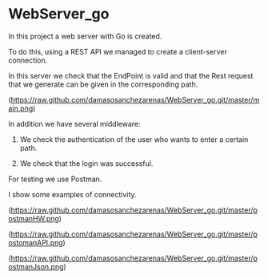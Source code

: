 # WebServer_go

In this project a web server with Go is created.

To do this, using a REST API we managed to create a client-server connection.

In this server we check that the EndPoint is valid and that the Rest request that we generate 
can be given in the corresponding path.

(https://raw.github.com/damasosanchezarenas/WebServer_go.git/master/main.png)

In addition we have several middleware:

1. We check the authentication of the user who wants to enter a certain path.

2. We check that the login was successful.

For testing we use Postman.

I show some examples of connectivity.

(https://raw.github.com/damasosanchezarenas/WebServer_go.git/master/postmanHW.png)

(https://raw.github.com/damasosanchezarenas/WebServer_go.git/master/postomanAPI.png)

(https://raw.github.com/damasosanchezarenas/WebServer_go.git/master/postmanJson.png)

